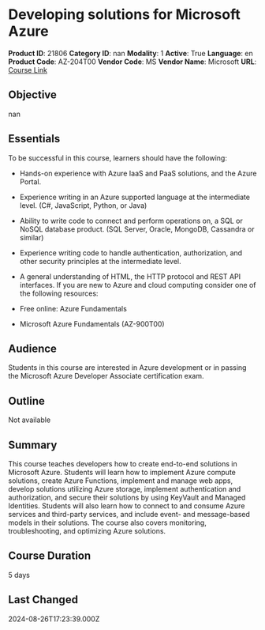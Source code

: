 # Developing solutions for Microsoft Azure

**Product ID**: 21806
**Category ID**: nan
**Modality**: 1
**Active**: True
**Language**: en
**Product Code**: AZ-204T00
**Vendor Code**: MS
**Vendor Name**: Microsoft
**URL**: [Course Link](https://www.fastlaneus.com/course/microsoft-az-204t00)

## Objective
nan

## Essentials
To be successful in this course, learners should have the following:


- Hands-on experience with Azure IaaS and PaaS solutions, and the Azure Portal.
- Experience writing in an Azure supported language at the intermediate level. (C#, JavaScript, Python, or Java)
- Ability to write code to connect and perform operations on, a SQL or NoSQL database product. (SQL Server, Oracle, MongoDB, Cassandra or similar)
- Experience writing code to handle authentication, authorization, and other security principles at the intermediate level.
- A general understanding of HTML, the HTTP protocol and REST API interfaces.
If you are new to Azure and cloud computing consider one of the following resources:


- Free online: Azure Fundamentals
- Microsoft Azure Fundamentals (AZ-900T00)

## Audience
Students in this course are interested in Azure development or in passing the Microsoft Azure Developer Associate certification exam.

## Outline
Not available

## Summary
This course teaches developers how to create end-to-end solutions in Microsoft Azure. Students will learn how to implement Azure compute solutions, create Azure Functions, implement and manage web apps, develop solutions utilizing Azure storage, implement authentication and authorization, and secure their solutions by using KeyVault and Managed Identities. Students will also learn how to connect to and consume Azure services and third-party services, and include event- and message-based models in their solutions. The course also covers monitoring, troubleshooting, and optimizing Azure solutions.

## Course Duration
5 days

## Last Changed
2024-08-26T17:23:39.000Z
